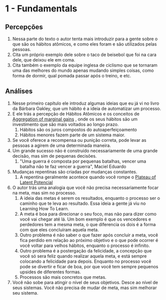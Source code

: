 # 1 - Fundamentals

## Percepções

1. Nessa parte do texto o autor tenta mais introduzir para a gente sobre o que são os hábitos atômicos, e como eles foram e são utilizados pelas pessoas.
1. Cita um próprio exemplo dele sobre o taco de beisebol que foi na cara dele, que deixou ele em coma.
1. Cita também o exemplo da equipe inglesa de ciclismo que se tornaram uma das melhores do mundo apenas mudando simples coisas, como forma de dormir, qual pomada passar após o treino, e etc.

## Análises

1. Nesse primeiro capítulo ele introduz algumas ideias que eu já vi no livro da Bárbara Oakley, que um hábito é a ideia de automatizar um processo.
1. E ele trás a percepção de Hábitos Atômicos e os conceitos de [Aggregation of marginal gains](Concepts/Aggregation%20of%20marginal%20gains.md) , onde os seus hábitos são um investimento que são mais voltados ao longo prazo.
   1. Hábitos são os juros compostos do autoaperfeiçoamento
   1. Hábitos menores fazem parte de um sistema maior.
1. Se você oferece a recompensa ou punição correta, pode levar as pessoas a agirem de uma determinada maneira.
1. Um grande sucesso não é construído necessariamente de uma grande decisão, mas sim de pequenas decisões.
   1. "Uma guerra é composta por pequenas batalhas, vencer uma batalha não te faz vencer a guerra", Maciel Eduardo
1. Mudanças repentinas são criadas por mudanças constantes.
   1. A repentina geralmente acontece quando você rompe o [Plateau of Latent Potencial](Concepts/Plateau%20of%20Latent%20Potencial.md)
1. O autor trás uma analogia que você não precisa necessariamente focar na meta, mas sim no processo. 
   1. A ideia das metas é serem os resultados, enquanto o processo ser o caminho que te leva ao resultado. Essa ideia a gente já viu no Learning How To Learn.
   1. A meta é boa para direcionar o seu foco, mas não para dizer como você vai chegar até lá. Um bom exemplo é que os vencedores e perdedores tem a mesma meta, o que diferencia os dois é a forma com que eles concluíram aquela meta.
   1. Outro problema é não saber o que fazer após concluir a meta, você fica perdido em relação ao próximo objetivo e o que pode ocorrer é você voltar para velhos hábitos, enquanto o processo é infinito.
   1. Outro problema é a postergação da felicidade, a concepção que você só sera feliz quando realizar aquela meta, e está sempre colocando a felicidade para depois. Enquanto no processo você pode se divertir e ficar de boa, por que você tem sempre pequenos upsides de diferentes formas.
   1. Processos são mais concretos que metas.
1. Você não sobe para atingir o nível de seus objetivos. Desce ao nível de seus sistemas. Você não precisa de mudar de meta, mas sim melhorar seu sistema.
